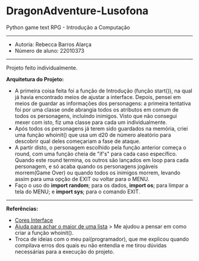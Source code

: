 # DragonAdventure-Lusofona
Python game text RPG - Introdução a Computação
___
* Autoria: Rebecca Barros Alarça
* Número de aluno: 22010373
___
Projeto feito individualmente.

**Arquitetura do Projeto:**
* A primeira coisa feita foi a função de Introdução (função start()), na qual já havia encontrado meios de ajustar a interface.
 Depois, pensei em meios de guardar as informações dos personagens: a primeira tentativa foi por uma classe onde abrangia
todos os atributos em comum de todos os personagens, incluindo inimigos. Visto que não consegui mexer com isto, fiz uma 
classe para cada um individualmente. 
* Após todos os personagens já terem sido guardados na memória, criei uma função whoinit() que usa um d20 de número 
 aleatório para descobrir qual deles começariam a fase de ataque. 
* A partir disto, o personagem escolhido pela função anterior começa o round, com uma função cheia de "if's" para cada caso específico.
Quando este round termina, os outros são lançados em loop para cada personagem, e só acaba quando os personagens jogáveis 
morrem(Game Over) ou quando todos os inimigos morrem, levando assim para uma opção de EXIT ou voltar para o MENU.
* Faço o uso do **import random**; para os dados, **import os**; para limpar a tela do MENU; e **import sys**; para o comando EXIT.
---
**Referências:**
* [Cores Interface](https://www.geeksforgeeks.org/print-colors-python-terminal/)
* [Ajuda para achar o maior de uma lista](https://www.pythonprogressivo.net/2018/10/Funcao-Mostra-Maior-Menor-Numero-Python.html) > Me ajudou a pensar em como criar a função whoinit().
* Troca de ideias com o meu pai(programador), que me explicou quando compilava erros dos quais eu não entendia
e me tirou dúvidas necessárias para a execução do projeto.
